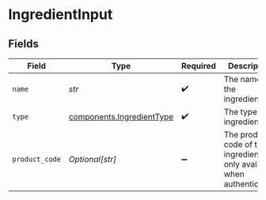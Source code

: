 # IngredientInput


## Fields

| Field                                                                  | Type                                                                   | Required                                                               | Description                                                            | Example                                                                |
| ---------------------------------------------------------------------- | ---------------------------------------------------------------------- | ---------------------------------------------------------------------- | ---------------------------------------------------------------------- | ---------------------------------------------------------------------- |
| `name`                                                                 | *str*                                                                  | :heavy_check_mark:                                                     | The name of the ingredient.                                            | Sugar Syrup                                                            |
| `type`                                                                 | [components.IngredientType](../../models/components/ingredienttype.md) | :heavy_check_mark:                                                     | The type of ingredient.                                                |                                                                        |
| `product_code`                                                         | *Optional[str]*                                                        | :heavy_minus_sign:                                                     | The product code of the ingredient, only available when authenticated. | AC-A2DF3                                                               |